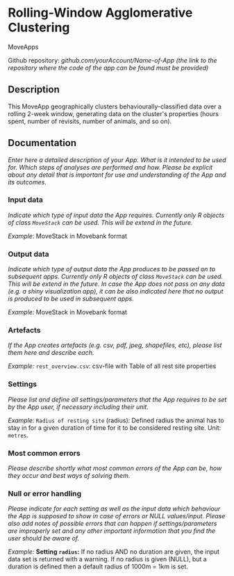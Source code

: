 # Rolling-Window Agglomerative Clustering

MoveApps

Github repository: *github.com/yourAccount/Name-of-App* *(the link to the repository where the code of the app can be found must be provided)*

## Description

This MoveApp geographically clusters behaviourally-classified data over a rolling 2-week window, generating data on the cluster's properties (hours spent, number of revisits, number of animals, and so on).

## Documentation

*Enter here a detailed description of your App. What is it intended to be used for. Which steps of analyses are performed and how. Please be explicit about any detail that is important for use and understanding of the App and its outcomes.*

### Input data

*Indicate which type of input data the App requires. Currently only R objects of class `MoveStack` can be used. This will be extend in the future.*

*Example*: MoveStack in Movebank format

### Output data

*Indicate which type of output data the App produces to be passed on to subsequent apps. Currently only R objects of class `MoveStack` can be used. This will be extend in the future. In case the App does not pass on any data (e.g. a shiny visualization app), it can be also indicated here that no output is produced to be used in subsequent apps.*

*Example:* MoveStack in Movebank format

### Artefacts

*If the App creates artefacts (e.g. csv, pdf, jpeg, shapefiles, etc), please list them here and describe each.*

*Example:* `rest_overview.csv`: csv-file with Table of all rest site properties

### Settings

*Please list and define all settings/parameters that the App requires to be set by the App user, if necessary including their unit.*

*Example:* `Radius of resting site` (radius): Defined radius the animal has to stay in for a given duration of time for it to be considered resting site. Unit: `metres`.

### Most common errors

*Please describe shortly what most common errors of the App can be, how they occur and best ways of solving them.*

### Null or error handling

*Please indicate for each setting as well as the input data which behaviour the App is supposed to show in case of errors or NULL values/input. Please also add notes of possible errors that can happen if settings/parameters are improperly set and any other important information that you find the user should be aware of.*

*Example:* **Setting `radius`:** If no radius AND no duration are given, the input data set is returned with a warning. If no radius is given (NULL), but a duration is defined then a default radius of 1000m = 1km is set.
